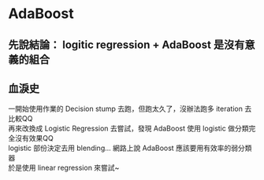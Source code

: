 # AdaBoost

## 先說結論： logitic regression + AdaBoost 是沒有意義的組合

## 血淚史
一開始使用作業的 Decision stump 去跑，但跑太久了，沒辦法跑多 iteration 去比較QQ  
再來改換成 Logistic Regression 去嘗試，發現 AdaBoost 使用 logistic 做分類完全沒有效果QQ  
logistic 部份決定去用 blending...
網路上說 AdaBoost 應該要用有效率的弱分類器  
於是使用 linear regression 來嘗試~
